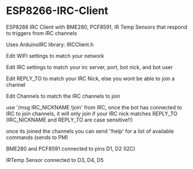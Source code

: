 # ESP8266-IRC-Client
ESP8266 IRC Client with BME280, PCF8591, IR Temp Sensors that respond to triggers from IRC channels

Uses ArduinoIRC library: IRCClient.h

Edit WIFI settings to match your network

Edit IRC settings to match your irc server, port, bot nick, and bot user

Edit REPLY_TO to match your IRC Nick, else you wont be able to join a channel

Edit Channels to match the IRC channels to join

 use '/msg IRC_NICKNAME !join' from IRC, once the bot has connected to IRC to join channels, it will only join if your IRC nick matches REPLY_TO (IRC_NICKNAME and REPLY_TO are case sensitive!!)
 
once its joined the channels you can send '!help' for a list of available commands (sends to PM)

BME280 and PCF8591 connected to pins D1, D2 (I2C)

IRTemp Sensor connected to D3, D4, D5

